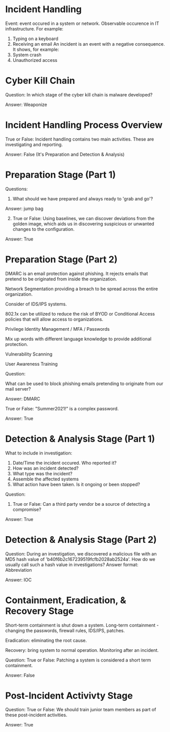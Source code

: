 # Incident Handling

Event: event occured in a system or network. 
Observable occurence in IT infrastructure. 
For example:
1. Typing on a keyboard 
2. Receiving an email
An incident is an event with a negative consequence. It shows, for example:
1. System crash
2. Unauthorized access
 
 # Cyber Kill Chain

Question: In which stage of the cyber kill chain is malware developed?

Answer: Weaponize

# Incident Handling Process Overview

 True or False: Incident handling contains two main activities. These are investigating and reporting.

 Answer: False (It's Preparation and Detection & Analysis)

 # Preparation Stage (Part 1)

 Questions:

1. What should we have prepared and always ready to 'grab and go'?

Answer: jump bag

2. True or False: Using baselines, we can discover deviations from the golden image, which aids us in discovering suspicious or unwanted changes to the configuration.

Answer: True

# Preparation Stage (Part 2)

DMARC is an email protection against phishing. It rejects emails that pretend to be originated from inside the organization. 

Network Segmentation providing a breach to be spread across the entire organization. 

Consider of IDS/IPS systems. 

802.1x can be utilized to reduce the risk of BYOD or Conditional Access policies that will allow access to organizations. 

Privilege Identity Management / MFA / Passwords

Mix up words with different language knowledge to provide additional protection. 

Vulnerability Scanning

User Awareness Training

Question:

What can be used to block phishing emails pretending to originate from our mail server?

Answer: DMARC

True or False: "Summer2021!" is a complex password.

Answer: True

# Detection & Analysis Stage (Part 1)

What to include in investigation:
1. Date/Time the incident occured. Who reported it?
2. How was an incident detected?
3. What type was the incident?
4. Assemble the affected systems
5. What action have been taken. Is it ongoing or been stopped?

Question: 

1. True or False: Can a third party vendor be a source of detecting a compromise?

Answer: True

# Detection & Analysis Stage (Part 2)

Question:   During an investigation, we discovered a malicious file with an MD5 hash value of 'b40f6b2c167239519fcfb2028ab2524a'. How do we usually call such a hash value in investigations? Answer format: Abbreviation

Answer: IOC

# Containment, Eradication, & Recovery Stage

Short-term containment is shut down a system. 
Long-term containment - changing the passwords, firewall rules, IDS/IPS, patches. 

Eradication: eliminating the root cause. 

Recovery: bring system to normal operation. Monitoring after an incident. 

Question: True or False: Patching a system is considered a short term containment.

Answer: False

# Post-Incident Activivty Stage

Question:
True or False: We should train junior team members as part of these post-incident activities.

Answer: True